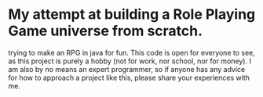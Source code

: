 My attempt at building a Role Playing Game universe from scratch.
=====

trying to make an RPG in java for fun. This code is open for everyone to see, as this project is purely a 
hobby (not for work, nor school, nor for money). I am also by no means an expert programmer, so if anyone 
has any advice for how to approach a project like this, please share your experiences with me. 

